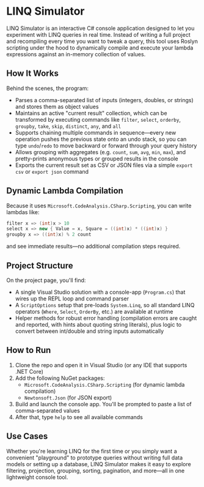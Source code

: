 # LINQ Simulator

LINQ Simulator is an interactive C# console application designed to let you experiment with LINQ queries in real time. Instead of writing a full project and recompiling every time you want to tweak a query, this tool uses Roslyn scripting under the hood to dynamically compile and execute your lambda expressions against an in-memory collection of values.

## How It Works

Behind the scenes, the program:

- Parses a comma-separated list of inputs (integers, doubles, or strings) and stores them as object values
- Maintains an active "current result" collection, which can be transformed by executing commands like `filter`, `select`, `orderby`, `groupby`, `take`, `skip`, `distinct`, `any`, and `all`
- Supports chaining multiple commands in sequence—every new operation pushes the previous state onto an undo stack, so you can type `undo`/`redo` to move backward or forward through your query history
- Allows grouping with aggregates (e.g. `count`, `sum`, `avg`, `min`, `max`), and pretty-prints anonymous types or grouped results in the console
- Exports the current result set as CSV or JSON files via a simple `export csv` or `export json` command

## Dynamic Lambda Compilation

Because it uses `Microsoft.CodeAnalysis.CSharp.Scripting`, you can write lambdas like:

```csharp
filter x => (int)x > 10
select x => new { Value = x, Square = ((int)x) * ((int)x) }
groupby x => ((int)x) % 2 count
```

and see immediate results—no additional compilation steps required.

## Project Structure

On the project page, you'll find:

- A single Visual Studio solution with a console-app (`Program.cs`) that wires up the REPL loop and command parser
- A `ScriptOptions` setup that pre-loads `System.Linq`, so all standard LINQ operators (`Where`, `Select`, `OrderBy`, etc.) are available at runtime
- Helper methods for robust error handling (compilation errors are caught and reported, with hints about quoting string literals), plus logic to convert between int/double and string inputs automatically

## How to Run

1. Clone the repo and open it in Visual Studio (or any IDE that supports .NET Core)
2. Add the following NuGet packages:
   - `Microsoft.CodeAnalysis.CSharp.Scripting` (for dynamic lambda compilation)
   - `Newtonsoft.Json` (for JSON export)
3. Build and launch the console app. You'll be prompted to paste a list of comma-separated values
4. After that, type `help` to see all available commands

## Use Cases

Whether you're learning LINQ for the first time or you simply want a convenient "playground" to prototype queries without writing full data models or setting up a database, LINQ Simulator makes it easy to explore filtering, projection, grouping, sorting, pagination, and more—all in one lightweight console tool.
